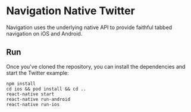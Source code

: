 # Navigation Native Twitter
Navigation uses the underlying native API to provide faithful tabbed navigation on iOS and Android.

## Run
Once you've cloned the repository, you can install the dependencies and start the Twitter example:

    npm install
    cd ios && pod install && cd ..
    react-native start
    react-native run-android
    react-native run-ios
